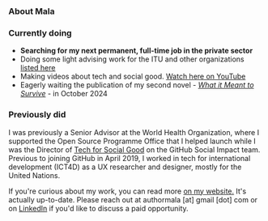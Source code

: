 ### About Mala

### Currently doing

- **Searching for my next permanent, full-time job in the private sector**
- Doing some light advising work for the ITU and other organizations [listed here](https://malakumar.com/tech-social-good-strategy-design/#AdvisoryWork)
- Making videos about tech and social good. [Watch here on YouTube](https://www.youtube.com/@MalaKumar4)
- Eagerly waiting the publication of my second novel - *[What it Meant to Survive](https://malakumar.com/writing/what-it-meant-to-survive/)* - in October 2024

### Previously did

I was previously a Senior Advisor at the World Health Organization, where I supported the Open Source Programme Office that I helped launch while I was the Director of [Tech for Social Good](https://web.archive.org/web/20230330200002/https://socialimpact.github.com/tech-for-social-good/) on the GitHub Social Impact team. Previous to joining GitHub in April 2019, I worked in tech for international development (ICT4D) as a UX researcher and designer, mostly for the United Nations. 

If you're curious about my work, you can read more <a href="https://malakumar.com" target="_blank">on my website.</a> It's actually up-to-date. Please reach out at authormala [at] gmail [dot] com or on [LinkedIn](https://linkedin.com/in/malakumar) if you'd like to discuss a paid opportunity.
